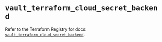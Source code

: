 # `vault_terraform_cloud_secret_backend`

Refer to the Terraform Registry for docs: [`vault_terraform_cloud_secret_backend`](https://registry.terraform.io/providers/hashicorp/vault/3.23.0/docs/resources/terraform_cloud_secret_backend).
